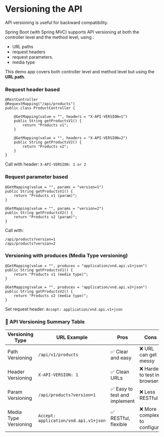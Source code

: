 # Versioning the API

API versioning is useful for backward compatibility. 

Spring Boot (with Spring MVC) supports API versioning at both the controller level and the method level, using :
 * URL paths
 * request headers
 * request parameters.
 * media type

This demo app covers both controller level and method level but using the **URL path**.

### Request header based

```declarative
@RestController
@RequestMapping("/api/products")
public class ProductController {

    @GetMapping(value = "", headers = "X-API-VERSION=1")
    public String getProductsV1() {
        return "Products v1";
    }

    @GetMapping(value = "", headers = "X-API-VERSION=2")
    public String getProductsV2() {
        return "Products v2";
    }
}
```
Call with header:
```X-API-VERSION: 1 or 2```

### Request parameter based
```declarative
@GetMapping(value = "", params = "version=1")
public String getProductsV1() {
    return "Products v1 (param)";
}

@GetMapping(value = "", params = "version=2")
public String getProductsV2() {
    return "Products v2 (param)";
}
```
Call with:
```declarative
/api/products?version=1
/api/products?version=2
```
### Versioning with produces (Media Type versioning)
```declarative
@GetMapping(value = "", produces = "application/vnd.api.v1+json")
public String getProductsV1() {
    return "Products v1 (media type)";
}

@GetMapping(value = "", produces = "application/vnd.api.v2+json")
public String getProductsV2() {
    return "Products v2 (media type)";
}
```
Set request header: ```Accept: application/vnd.api.v1+json```

### 📘 API Versioning Summary Table

| Versioning Type        | URL Example                            | Pros                         | Cons                          |
|------------------------|----------------------------------------|------------------------------|-------------------------------|
| Path Versioning        | `/api/v1/products`                     | ✅ Clear and easy            | ❌ URL can get messy          |
| Header Versioning      | `X-API-VERSION: 1`                     | ✅ Clean URLs                | ❌ Harder to test in browsers |
| Param Versioning       | `/api/products?version=1`              | ✅ Easy to test and implement| ❌ Less RESTful               |
| Media Type Versioning  | `Accept: application/vnd.api.v1+json` | ✅ RESTful, flexible         | ❌ More complex to configure  |
